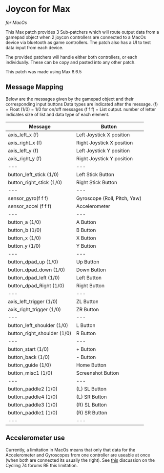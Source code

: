 # Joycon for Max
*for MacOs*

This Max patch provides 3 Sub-patchers which will route output data from a gamepad object when 2 joycon controllers are connected to a MacOs device via bluetooth as game controllers. The patch also has a UI to test data input from each device.

The provided patchers will handle either both controllers, or each individually. These can be copy and pasted into any other patch. 

This patch was made using Max 8.6.5


## Message Mapping
Below are the messages given by the gamepad object and their corresponding input buttons
Data types are indicated after the message.
(f) = Float
(1/0) = 1/0 for on/off messages
(f f f) = List output. number of letter indicates size of list and data type of each element.

|Message|Button |
|--|-----------|
|axis_left_x (f)|Left Joystick X position|
|axis_right_x (f)|Right Joystick X position|
|axis_left_y (f)|Left Joystick Y position|
|axis_right_y (f)|Right Joystick Y position|
|---|---|
|button_left_stick (1/0)|Left Stick Button|
|button_right_stick (1/0)|Right Stick Button|
|---|---|
|sensor_gyro(f f f)|Gyroscope (Roll, Pitch, Yaw)|
|sensor_accel (f f f)|Accelerometer|
|---|---|
|button_a (1/0)|A Button|
|button_b (1/0)|B Button|
|button_x (1/0)|X Button|
|button_y (1/0)|Y Button|
|---|---|
|button_dpad_up (1/0)|Up Button|
|button_dpad_down (1/0)|Down Button|
|button_dpad_left (1/0)|Left Button|
|button_dpad_Right (1/0)|Right Button|
|---|---|
|axis_left_trigger (1/0)|ZL Button|
|axis_right_trigger (1/0)|ZR Button|
|---|---|
|button_left_shoulder (1/0)|L Button|
|button_right_shoulder (1/0)|R Button|
|---|---|
|button_start (1/0)|+ Button|
|button_back (1/0)|- Button|
|button_guide (1/0)|Home Button|
|button_misc1 (1/0)|Screenshot Button|
|---|---|
|button_paddle2 (1/0)|(L) SL Button|
|button_paddle4 (1/0)|(L) SR Button|
|button_paddle3 (1/0)|(R) SL Button|
|button_paddle1 (1/0)|(R) SR Button|
|---|---|

## Accelerometer use
Currently, a limitation in MacOs means that only that data for the Accelerometer and Gyroscopes from one controller are useable at once (when both are connected its usually the right). See [this](https://cycling74.com/forums/using-two-joycons-with-gamepad) discussion on the Cycling 74 forums RE this limitation. 
